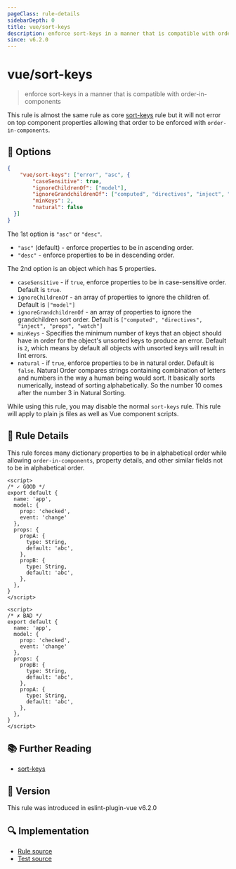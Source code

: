```yaml
---
pageClass: rule-details
sidebarDepth: 0
title: vue/sort-keys
description: enforce sort-keys in a manner that is compatible with order-in-components
since: v6.2.0
---
```

# vue/sort-keys

> enforce sort-keys in a manner that is compatible with order-in-components

This rule is almost the same rule as core [sort-keys] rule but it will not error on top component properties allowing that order to be enforced with `order-in-components`.

## :wrench: Options

```json
{
    "vue/sort-keys": ["error", "asc", {
        "caseSensitive": true,
        "ignoreChildrenOf": ["model"],
        "ignoreGrandchildrenOf": ["computed", "directives", "inject", "props", "watch"],
        "minKeys": 2,
        "natural": false
  }]
}
```

The 1st option is `"asc"` or `"desc"`.

* `"asc"` (default) - enforce properties to be in ascending order.
* `"desc"` - enforce properties to be in descending order.

The 2nd option is an object which has 5 properties.

* `caseSensitive` - if `true`, enforce properties to be in case-sensitive order. Default is `true`.
* `ignoreChildrenOf` - an array of properties to ignore the children of.  Default is `["model"]`
* `ignoreGrandchildrenOf` - an array of properties to ignore the grandchildren sort order. Default is `["computed", "directives", "inject", "props", "watch"]`
* `minKeys` - Specifies the minimum number of keys that an object should have in order for the object's unsorted keys to produce an error. Default is `2`, which means by default all objects with unsorted keys will result in lint errors.
* `natural` - if `true`, enforce properties to be in natural order. Default is `false`. Natural Order compares strings containing combination of letters and numbers in the way a human being would sort. It basically sorts numerically, instead of sorting alphabetically. So the number 10 comes after the number 3 in Natural Sorting.

While using this rule, you may disable the normal `sort-keys` rule.  This rule will apply to plain js files as well as Vue component scripts.

## :book: Rule Details

This rule forces many dictionary properties to be in alphabetical order while allowing `order-in-components`, property details,
and other similar fields not to be in alphabetical order.

<eslint-code-block :rules="{'vue/sort-keys': ['error']}">

```vue
<script>
/* ✓ GOOD */
export default {
  name: 'app',
  model: {
    prop: 'checked',
    event: 'change'
  },
  props: {
    propA: {
      type: String,
      default: 'abc',
    },
    propB: {
      type: String,
      default: 'abc',
    },
  },
}
</script>
```

</eslint-code-block>

<eslint-code-block :rules="{'vue/sort-keys': ['error']}">

```vue
<script>
/* ✗ BAD */
export default {
  name: 'app',
  model: {
    prop: 'checked',
    event: 'change'
  },
  props: {
    propB: {
      type: String,
      default: 'abc',
    },
    propA: {
      type: String,
      default: 'abc',
    },
  },
}
</script>
```

</eslint-code-block>

## :books: Further Reading

- [sort-keys]

[sort-keys]: https://eslint.org/docs/rules/sort-keys

## :rocket: Version

This rule was introduced in eslint-plugin-vue v6.2.0

## :mag: Implementation

- [Rule source](https://github.com/vuejs/eslint-plugin-vue/blob/master/lib/rules/sort-keys.js)
- [Test source](https://github.com/vuejs/eslint-plugin-vue/blob/master/tests/lib/rules/sort-keys.js)
